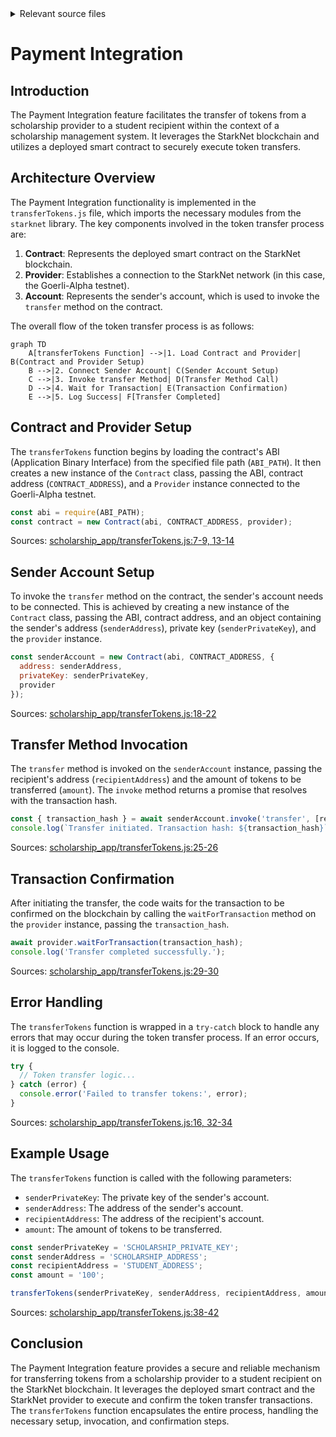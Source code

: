 <details>
<summary>Relevant source files</summary>

The following files were used as context for generating this wiki page:

- [scholarship_app/transferTokens.js](https://github.com/agattani123/Fast-Fa/blob/master/scholarship_app/transferTokens.js)

</details>

# Payment Integration

## Introduction

The Payment Integration feature facilitates the transfer of tokens from a scholarship provider to a student recipient within the context of a scholarship management system. It leverages the StarkNet blockchain and utilizes a deployed smart contract to securely execute token transfers.

## Architecture Overview

The Payment Integration functionality is implemented in the `transferTokens.js` file, which imports the necessary modules from the `starknet` library. The key components involved in the token transfer process are:

1. **Contract**: Represents the deployed smart contract on the StarkNet blockchain.
2. **Provider**: Establishes a connection to the StarkNet network (in this case, the Goerli-Alpha testnet).
3. **Account**: Represents the sender's account, which is used to invoke the `transfer` method on the contract.

The overall flow of the token transfer process is as follows:

```mermaid
graph TD
    A[transferTokens Function] -->|1. Load Contract and Provider| B(Contract and Provider Setup)
    B -->|2. Connect Sender Account| C(Sender Account Setup)
    C -->|3. Invoke transfer Method| D(Transfer Method Call)
    D -->|4. Wait for Transaction| E(Transaction Confirmation)
    E -->|5. Log Success| F[Transfer Completed]
```

## Contract and Provider Setup

The `transferTokens` function begins by loading the contract's ABI (Application Binary Interface) from the specified file path (`ABI_PATH`). It then creates a new instance of the `Contract` class, passing the ABI, contract address (`CONTRACT_ADDRESS`), and a `Provider` instance connected to the Goerli-Alpha testnet.

```javascript
const abi = require(ABI_PATH);
const contract = new Contract(abi, CONTRACT_ADDRESS, provider);
```

Sources: [scholarship_app/transferTokens.js:7-9, 13-14]()

## Sender Account Setup

To invoke the `transfer` method on the contract, the sender's account needs to be connected. This is achieved by creating a new instance of the `Contract` class, passing the ABI, contract address, and an object containing the sender's address (`senderAddress`), private key (`senderPrivateKey`), and the `provider` instance.

```javascript
const senderAccount = new Contract(abi, CONTRACT_ADDRESS, {
  address: senderAddress,
  privateKey: senderPrivateKey,
  provider
});
```

Sources: [scholarship_app/transferTokens.js:18-22]()

## Transfer Method Invocation

The `transfer` method is invoked on the `senderAccount` instance, passing the recipient's address (`recipientAddress`) and the amount of tokens to be transferred (`amount`). The `invoke` method returns a promise that resolves with the transaction hash.

```javascript
const { transaction_hash } = await senderAccount.invoke('transfer', [recipientAddress, amount]);
console.log(`Transfer initiated. Transaction hash: ${transaction_hash}`);
```

Sources: [scholarship_app/transferTokens.js:25-26]()

## Transaction Confirmation

After initiating the transfer, the code waits for the transaction to be confirmed on the blockchain by calling the `waitForTransaction` method on the `provider` instance, passing the `transaction_hash`.

```javascript
await provider.waitForTransaction(transaction_hash);
console.log('Transfer completed successfully.');
```

Sources: [scholarship_app/transferTokens.js:29-30]()

## Error Handling

The `transferTokens` function is wrapped in a `try-catch` block to handle any errors that may occur during the token transfer process. If an error occurs, it is logged to the console.

```javascript
try {
  // Token transfer logic...
} catch (error) {
  console.error('Failed to transfer tokens:', error);
}
```

Sources: [scholarship_app/transferTokens.js:16, 32-34]()

## Example Usage

The `transferTokens` function is called with the following parameters:

- `senderPrivateKey`: The private key of the sender's account.
- `senderAddress`: The address of the sender's account.
- `recipientAddress`: The address of the recipient's account.
- `amount`: The amount of tokens to be transferred.

```javascript
const senderPrivateKey = 'SCHOLARSHIP_PRIVATE_KEY';
const senderAddress = 'SCHOLARSHIP_ADDRESS';
const recipientAddress = 'STUDENT_ADDRESS';
const amount = '100';

transferTokens(senderPrivateKey, senderAddress, recipientAddress, amount);
```

Sources: [scholarship_app/transferTokens.js:38-42]()

## Conclusion

The Payment Integration feature provides a secure and reliable mechanism for transferring tokens from a scholarship provider to a student recipient on the StarkNet blockchain. It leverages the deployed smart contract and the StarkNet provider to execute and confirm the token transfer transactions. The `transferTokens` function encapsulates the entire process, handling the necessary setup, invocation, and confirmation steps.